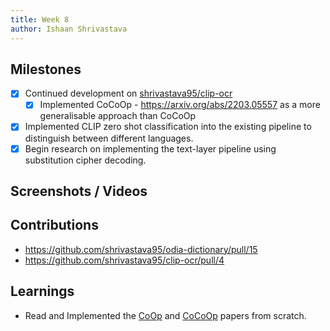 ```yaml
---
title: Week 8
author: Ishaan Shrivastava
---
```


## Milestones
- [x] Continued development on [shrivastava95/clip-ocr](https://github.com/shrivastava95/clip-ocr)
    - [x] Implemented CoCoOp - https://arxiv.org/abs/2203.05557 as a more generalisable approach than CoCoOp
- [x] Implemented CLIP zero shot classification into the existing pipeline to distinguish between different languages.
- [x] Begin research on implementing the text-layer pipeline using substitution cipher decoding.

## Screenshots / Videos

## Contributions
- https://github.com/shrivastava95/odia-dictionary/pull/15
- https://github.com/shrivastava95/clip-ocr/pull/4

## Learnings
- Read and Implemented the [CoOp](https://arxiv.org/abs/2109.01134) and [CoCoOp](https://arxiv.org/abs/2203.05557) papers from scratch.